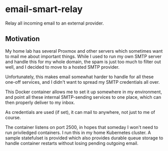 # email-smart-relay

Relay all incoming email to an external provider.

## Motivation

My home lab has several Proxmox and other servers which sometimes want to mail me about
important things.  While I used to run my own SMTP server and handle this for my
whole domain, the spam is just too much to filter out well, and I decided to move
to a hosted SMTP provider.

Unfortunately, this makes email somewhat harder to handle for all these one-off
services, and I didn't want to spread my SMTP credentials all over.

This Docker container allows me to set it up somewhere in my environment, and
point all these internal SMTP-sending services to one place, which can then
properly deliver to my inbox.

As credentials are used (if set), it can mail to anywhere, not just to me of course.

The container listens on port 2500, in hopes that someday I won't need to run priviledged
containers.  I run this in my home Kubernetes cluster.  A sample statefulset is provided
which also provides durable queue storage to handle container restarts without losing
pending outgoing email.
